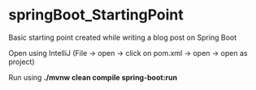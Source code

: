 # springBoot_StartingPoint
Basic starting point created while writing a blog post on Spring Boot

Open using IntelliJ (File -> open -> click on pom.xml -> open -> open as project)

Run using __./mvnw clean compile spring-boot:run__